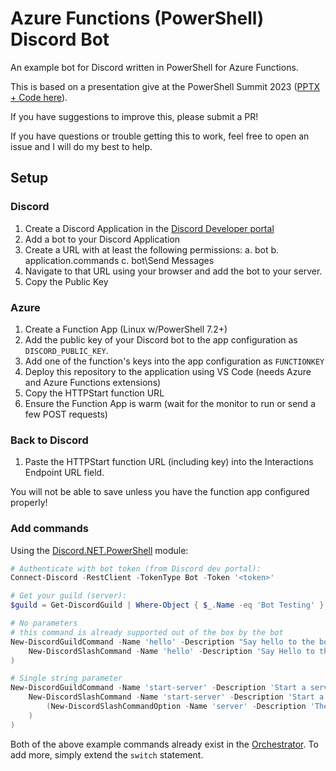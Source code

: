 # Azure Functions (PowerShell) Discord Bot

An example bot for Discord written in PowerShell for Azure Functions.

This is based on a presentation give at the PowerShell Summit 2023 ([PPTX + Code here](https://github.com/ThePoShWolf/Sessions/tree/master/2023-04-26%20-%20Building%20a%20serverless%20Discord%20bot)).

If you have suggestions to improve this, please submit a PR!

If you have questions or trouble getting this to work, feel free to open an issue and I will do my best to help.

## Setup

### Discord

1. Create a Discord Application in the [Discord Developer portal](https://discord.com/developers)
2. Add a bot to your Discord Application
3. Create a URL with at least the following permissions:
  a. bot
  b. application.commands
  c. bot\Send Messages
4. Navigate to that URL using your browser and add the bot to your server.
5. Copy the Public Key

### Azure

1. Create a Function App (Linux w/PowerShell 7.2+)
2. Add the public key of your Discord bot to the app configuration as `DISCORD_PUBLIC_KEY`.
3. Add one of the function's keys into the app configuration as `FUNCTIONKEY`
4. Deploy this repository to the application using VS Code (needs Azure and Azure Functions extensions)
5. Copy the HTTPStart function URL
6. Ensure the Function App is warm (wait for the monitor to run or send a few POST requests)

### Back to Discord

1. Paste the HTTPStart function URL (including key) into the Interactions Endpoint URL field.

You will not be able to save unless you have the function app configured properly!

### Add commands

Using the [Discord.NET.PowerShell](https://github.com/theposhwolf/discord.net.powershell) module:

```powershell
# Authenticate with bot token (from Discord dev portal):
Connect-Discord -RestClient -TokenType Bot -Token '<token>'

# Get your guild (server):
$guild = Get-DiscordGuild | Where-Object { $_.Name -eq 'Bot Testing' }

# No parameters
# this command is already supported out of the box by the bot
New-DiscordGuildCommand -Name 'hello' -Description "Say hello to the bot" -Guild $guild -CommandBuilder (
    New-DiscordSlashCommand -Name 'hello' -Description 'Say Hello to the bot'
)

# Single string parameter
New-DiscordGuildCommand -Name 'start-server' -Description 'Start a server' -Guild $guild -CommandBuilder (
    New-DiscordSlashCommand -Name 'start-server' -Description 'Start a server' -Options @(
        (New-DiscordSlashCommandOption -Name 'server' -Description 'The selected server' -Type String)
    )
)
```

Both of the above example commands already exist in the [Orchestrator](orchestrator/run.ps1). To add more, simply extend the `switch` statement.